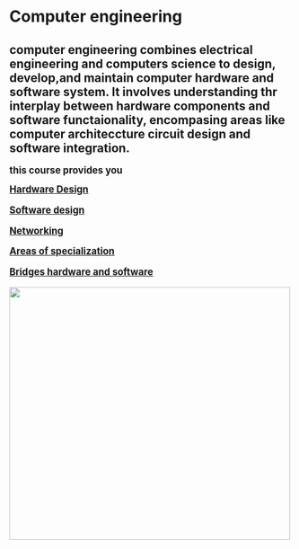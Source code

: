 <html> <head> 
<p> <body>
<h1> <b> Computer engineering  </b> 

<p>

<h2> computer engineering combines electrical engineering and computers science to design, develop,and maintain computer hardware and software system. It involves understanding thr interplay  between hardware components and software functaionality, encompasing areas like computer architeccture circuit design and software integration. </h2>

</p> <p>
<b> <big> this course provides you <p>

<b>  <u> Hardware Design
<p> 
<p>
 <b> Software design  </b>
 <u> <p>  <b> Networking </b>

<p>   <b><u>  Areas of specialization </u>  </b>

<p> <b> <u>  Bridges hardware and software   </u> <p>
<p> <p><p><p>

<img src="https://savvycomsoftware.com/wp-content/uploads/2024/05/future-of-software-engineering-4.jpg" width="500" height="450">
